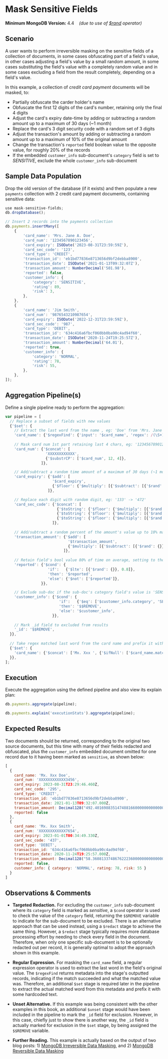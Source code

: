 # Mask Sensitive Fields

__Minimum MongoDB Version:__ 4.4 &nbsp;&nbsp; _(due to use of [$rand](https://docs.mongodb.com/manual/reference/operator/aggregation/rand/) operator)_


## Scenario

A user wants to perform irreversible masking on the sensitive fields of a collection of documents, in some cases obfuscating part of a field's value, in other cases adjusting a field's value by a small random amount, in some cases substituting the field's value with a completely random value and in some cases excluding a field from the result completely, depending on a field's value.

In this example, a collection of _credit card payment_ documents will be masked, to:
 * Partially obfuscate the carder holder's name
 * Obfuscate the first 12 digits of the card's number, retaining only the final 4 digits
 * Adjust the card's expiry date-time by adding or subtracting a random amount up to a maximum of 30 days (~1 month)
 * Replace the card's 3 digit security code with a random set of 3 digits
 * Adjust the transaction's amount by adding or subtracting a random amount up to a maximum of 10% of the original amount
 * Change the transaction's `reported` field boolean value to the opposite value, for roughly 20% of the records
 * If the embedded `customer_info` sub-document's `category` field is set to _SENSITIVE_, exclude the whole `customer_info` sub-document

## Sample Data Population

Drop the old version of the database (if it exists) and then populate a new `payments` collection with 2 credit card payment documents, containing sensitive data:

```javascript
use mask-sensitive-fields;
db.dropDatabase();

// Insert 2 records into the payments collection
db.payments.insertMany([
    {
        'card_name': 'Mrs. Jane A. Doe',
        'card_num': '1234567890123456',
        'card_expiry': ISODate('2023-08-31T23:59:59Z'),
        'card_sec_code': '123',
        'card_type': 'CREDIT',        
        'transaction_id': 'eb1bd77836e8713656d9bf2debba8900',
        'transaction_date': ISODate('2021-01-13T09:32:07Z'),
        'transaction_amount': NumberDecimal('501.98'),
        'reported': false,
        'customer_info': {
            'category': 'SENSITIVE',
            'rating': 89,
            'risk': 3,
        },
    },
    {
        'card_name': 'Jim Smith',
        'card_num': '9876543210987654',
        'card_expiry': ISODate('2022-12-31T23:59:59Z'),
        'card_sec_code': '987',
        'card_type': 'DEBIT',        
        'transaction_id': '634c416a6fbcf060bb0ba90c4ad94f60',
        'transaction_date': ISODate('2020-11-24T19:25:57Z'),
        'transaction_amount': NumberDecimal('64.01'),
        'reported': true,
        'customer_info': {
            'category': 'NORMAL',
            'rating': 78,
            'risk': 55,
        },
    },
]);
```


## Aggregation Pipeline(s)

Define a single pipeline ready to perform the aggregation:

```javascript
var pipeline = [
  // Replace a subset of fields with new values
  {'$set': {
    // Extract the last word from the name , eg: 'Doe' from 'Mrs. Jane A. Doe'
    'card_name': {'$regexFind': {'input': '$card_name', 'regex': /(\S+)$/}},
          
    // Mask card num 1st part retaining last 4 chars, eg: '1234567890123456' -> 'XXXXXXXXXXXX3456'
    'card_num': {'$concat': [
                  'XXXXXXXXXXXX',
                  {'$substrCP': ['$card_num', 12, 4]},
                ]},                     

    // Add/subtract a random time amount of a maximum of 30 days (~1 month) each-way
    'card_expiry': {'$add': [
                     '$card_expiry',
                     {'$floor': {'$multiply': [{'$subtract': [{'$rand': {}}, 0.5]}, 2*30*24*60*60*1000]}},
                   ]},                     

    // Replace each digit with random digit, eg: '133' -> '472'
    'card_sec_code': {'$concat': [
                       {'$toString': {'$floor': {'$multiply': [{'$rand': {}}, 10]}}},
                       {'$toString': {'$floor': {'$multiply': [{'$rand': {}}, 10]}}},
                       {'$toString': {'$floor': {'$multiply': [{'$rand': {}}, 10]}}},
                     ]},
                     
    // Add/subtract a random percent of the amount's value up to 10% maximum each-way
    'transaction_amount': {'$add': [
                            '$transaction_amount',
                            {'$multiply': [{'$subtract': [{'$rand': {}}, 0.5]}, 0.2, '$transaction_amount']},
                          ]},
                          
    // Retain field's bool value 80% of time on average, setting to the opposite value 20% of time
    'reported': {'$cond': {
                   'if':   {'$lte': [{'$rand': {}}, 0.8]},
                   'then': '$reported',
                   'else': {'$not': ['$reported']},
                }},      

    // Exclude sub-doc if the sub-doc's category field's value is 'SENSITIVE'
    'customer_info': {'$cond': {
                        'if':   {'$eq': ['$customer_info.category', 'SENSITIVE']}, 
                        'then': '$$REMOVE',     
                        'else': '$customer_info',
                     }},                                         
                
    // Mark _id field to excluded from results
    '_id': '$$REMOVE',                
  }},
  
  // Take regex matched last word from the card name and prefix it with hardcoded value
  {'$set': {
    'card_name': {'$concat': ['Mx. Xxx ', {'$ifNull': ['$card_name.match', 'Anonymous']}]},                       
  }},
];
```


## Execution

Execute the aggregation using the defined pipeline and also view its explain plan:

```javascript
db.payments.aggregate(pipeline);
```

```javascript
db.payments.explain('executionStats').aggregate(pipeline);
```


## Expected Results

Two documents should be returned, corresponding to the original two source documents, but this time with many of their fields redacted and obfuscated, plus the `customer_info` embedded document omitted for one record due to it having been marked as `sensitive`, as shown below:

```javascript
[
  {
    card_name: 'Mx. Xxx Doe',
    card_num: 'XXXXXXXXXXXX3456',
    card_expiry: 2023-08-31T23:29:46.460Z,
    card_sec_code: '295',
    card_type: 'CREDIT',
    transaction_id: 'eb1bd77836e8713656d9bf2debba8900',
    transaction_date: 2021-01-13T09:32:07.000Z,
    transaction_amount: Decimal128("492.4016988351474881660000000000000"),
    reported: false
  },
  {
    card_name: 'Mx. Xxx Smith',
    card_num: 'XXXXXXXXXXXX7654',
    card_expiry: 2023-01-01T00:34:49.330Z,
    card_sec_code: '437',
    card_type: 'DEBIT',
    transaction_id: '634c416a6fbcf060bb0ba90c4ad94f60',
    transaction_date: 2020-11-24T19:25:57.000Z,
    transaction_amount: Decimal128("58.36081337486762223600000000000000"),
    reported: false,
    customer_info: { category: 'NORMAL', rating: 78, risk: 55 }
  }
]
```


## Observations & Comments

 * __Targeted Redaction.__ For excluding the `customer_info` sub-document where its `category` field is marked as _sensitive_, a `$cond` operator is used to check the value of the `category` field, returning the `$$REMOVE` variable to indicate for the sub-document to be excluded. There is an alternative approach that can be used instead, using a `$redact` stage to achieve the same thing. However, a `$redact` stage typically requires more database processing effort by needing to check every field in the document. Therefore, when only one specific sub-document is to be optionally redacted out per record, it is generally optimal to adopt the approach shown in this example.
 
 * __Regular Expression.__ For masking the `card_name` field, a regular expression operator is used to extract the last word in the field's original value. The `$regexFind` returns metadata into the stage's outputted records, indicating if the match succeeded and what the matched value was. Therefore, an additional `$set` stage is required later in the pipeline to extract the actual matched word from this metadata and prefix it with some hardcoded text.
 
 * __Unset Alternative.__ If this example was being consistent with the other examples in this book, an additional `$unset` stage would have been included in the pipeline to mark the `_id` field for exclusion. However, in this case, chiefly just to show there is another way, the `_id` field is actually marked for exclusion in the `$set` stage, by being assigned the `$$REMOVE` variable.
 
 * __Further Reading.__ This example is actually based on the output of two blog posts: 1) [MongoDB Irreversible Data Masking](https://pauldone.blogspot.com/2021/02/mongdb-data-masking.html), and 2) [MongoDB Reversible Data Masking](https://pauldone.blogspot.com/2021/02/mongdb-reversible-data-masking.html)
 
